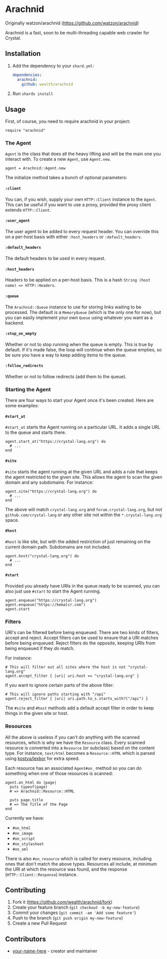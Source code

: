 # Arachnid

Originally watzon/arachnid (https://github.com/watzon/arachnid)

Arachnid is a fast, soon to be multi-threading capable web crawler for Crystal.

## Installation

1. Add the dependency to your `shard.yml`:

   ```yaml
   dependencies:
     arachnid:
       github: wealth/arachnid
   ```

2. Run `shards install`

## Usage

First, of course, you need to require arachnid in your project:

```crystal
require "arachnid"
```

### The Agent

`Agent` is the class that does all the heavy lifting and will be the main one you interact with. To create a new `Agent`, use `Agent.new`.

```crystal
agent = Arachnid::Agent.new
```

The initialize method takes a bunch of optional parameters:

#### `:client`

You can, if you wish, supply your own `HTTP::Client` instance to the `Agent`. This can be useful if you want to use a proxy, provided the proxy client extends `HTTP::Client`.

#### `:user_agent`

The user agent to be added to every request header. You can override this on a per-host basis with either `:host_headers` or `:default_headers`.

#### `:default_headers`

The default headers to be used in every request.

#### `:host_headers`

Headers to be applied on a per-host basis. This is a hash `String (host name) => HTTP::Headers`.

#### `:queue`

The `Arachnid::Queue` instance to use for storing links waiting to be processed. The default is a `MemoryQueue` (which is the only one for now), but you can easily implement your own `Queue` using whatever you want as a backend.

#### `:stop_on_empty`

Whether or not to stop running when the queue is empty. This is true by default. If it's made false, the loop will continue when the queue empties, so be sure you have a way to keep adding items to the queue.

#### `:follow_redirects`

Whether or not to follow redirects (add them to the queue).

### Starting the Agent

There are four ways to start your Agent once it's been created. Here are some examples:

#### `#start_at`

`#start_at` starts the Agent running on a particular URL. It adds a single URL to the queue and starts there.

```crystal
agent.start_at("https://crystal-lang.org") do
  # ...
end
```

#### `#site`

`#site` starts the agent running at the given URL and adds a rule that keeps the agent restricted to the given site. This allows the agent to scan the given domain and any subdomains. For instance:

```crystal
agent.site("https://crystal-lang.org") do
  # ...
end
```

The above will match `crystal-lang.org` and `forum.crystal-lang.org`, but not `github.com/crystal-lang` or any other site not within the `*.crystal-lang.org` space.

#### `#host`

`#host` is like site, but with the added restriction of just remaining on the current domain path. Subdomains are not included.

```crystal
agent.host("crystal-lang.org") do
  # ...
end
```

#### `#start`

Provided you already have URIs in the queue ready to be scanned, you can also just use `#start` to start the Agent running.

```crystal
agent.enqueue("https://crystal-lang.org")
agent.enqueue("https://kemalcr.com")
agent.start
```

### Filters

URI's can be filtered before being enqueued. There are two kinds of filters, accept and reject. Accept filters can be used to ensure that a URI matches before being enqueued. Reject filters do the opposite, keeping URIs from being enqueued if they _do_ match.

For instance:

```crystal
# This will filter out all sites where the host is not "crystal-lang.org"
agent.accept_filter { |uri| uri.host == "crystal-lang.org" }
```

If you want to ignore certain parts of the above filter:

```crystal
# This will ignore paths starting with "/api"
agent.reject_filter { |uri| uri.path.to_s.starts_with?("/api") }
```

The `#site` and `#host` methods add a default accept filter in order to keep things in the given site or host.

### Resources

All the above is useless if you can't do anything with the scanned resources, which is why we have the `Resource` class. Every scanned resource is converted into a `Resource` (or subclass) based on the content type. For instance, `text/html` becomes a `Resource::HTML` which is parsed using [kostya/lexbor](https://github.com/kostya/lexbor) for extra speed.

Each resource has an associated `Agent#on_` method so you can do something when one of those resources is scanned:

```crystal
agent.on_html do |page|
  puts typeof(page)
  # => Arachnid::Resource::HTML

  puts page.title
  # => The Title of the Page
end
```

Currently we have:

- `#on_html`
- `#on_image`
- `#on_script`
- `#on_stylesheet`
- `#on_xml`

There is also `#on_resource` which is called for every resource, including ones that don't match the above types. Resources all include, at minimum the URI at which the resource was found, and the response (`HTTP::Client::Response`) instance.

## Contributing

1. Fork it (<https://github.com/wealth/arachnid/fork>)
2. Create your feature branch (`git checkout -b my-new-feature`)
3. Commit your changes (`git commit -am 'Add some feature'`)
4. Push to the branch (`git push origin my-new-feature`)
5. Create a new Pull Request

## Contributors

- [your-name-here](https://github.com/wealth) - creator and maintainer
